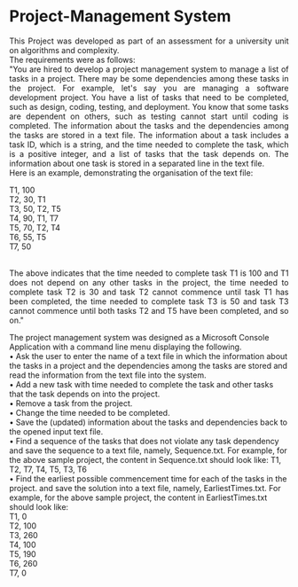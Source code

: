 # Project-Management System
<p align="justify"> 
This Project was developed as part of an assessment for a university unit on algorithms and complexity. <br />
The requirements were as follows:<br />
"You are hired to develop a project management system to manage a list of tasks in a project. 
There may be some dependencies among these tasks in the project. For example, let's say you 
are managing a software development project. You have a list of tasks that need to be 
completed, such as design, coding, testing, and deployment. You know that some tasks are 
dependent on others, such as testing cannot start until coding is completed. 
The information about the tasks and the dependencies among the tasks are stored in a text file. 
The information about a task includes a task ID, which is a string, and the time needed to 
complete the task, which is a positive integer, and a list of tasks that the task depends on. The 
information about one task is stored in a separated line in the text file. <br />
Here is an example, 
demonstrating the organisation of the text file:<br /></p>
T1, 100<br />
T2, 30, T1<br />
T3, 50, T2, T5<br />
T4, 90, T1, T7<br />
T5, 70, T2, T4<br />
T6, 55, T5<br />
T7, 50<br />
<br />
<p align="justify"> 
The above indicates that the time needed to complete task T1 is 100 and T1 does not depend
on any other tasks in the project, the time needed to complete task T2 is 30 and task T2 cannot 
commence until task T1 has been completed, the time needed to complete task T3 is 50 and 
task T3 cannot commence until both tasks T2 and T5 have been completed, and so on."</p>
The project management system was designed as a Microsoft Console Application with a command line menu displaying the following.<br />
• Ask the user to enter the name of a text file in which the information about the tasks in 
a project and the dependencies among the tasks are stored and read the information 
from the text file into the system.<br />
• Add a new task with time needed to complete the task and other tasks that the task
depends on into the project.<br />
• Remove a task from the project.<br />
• Change the time needed to be completed.<br />
• Save the (updated) information about the tasks and dependencies back to the opened 
input text file.<br />
• Find a sequence of the tasks that does not violate any task dependency and save the 
sequence to a text file, namely, Sequence.txt. For example, for the above sample 
project, the content in Sequence.txt should look like:
T1, T2, T7, T4, T5, T3, T6<br />
• Find the earliest possible commencement time for each of the tasks in the project. and 
save the solution into a text file, namely, EarliestTimes.txt. For example, for the above 
sample project, the content in EarliestTimes.txt should look like:<br />
T1, 0<br />
T2, 100<br />
T3, 260<br />
T4, 100<br />
T5, 190<br />
T6, 260<br />
T7, 0<br />
